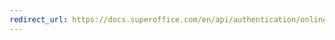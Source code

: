 ```yaml
---
redirect_url: https://docs.superoffice.com/en/api/authentication/online/auth-application/get-system-user-ticket.html
---
```


